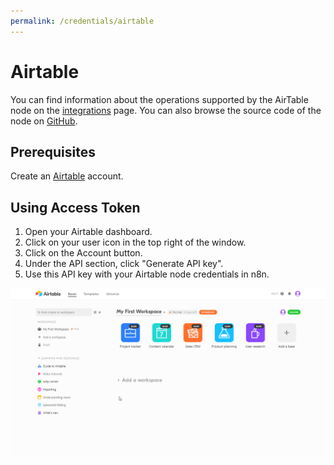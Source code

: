 ```yaml
---
permalink: /credentials/airtable
---
```


# Airtable

You can find information about the operations supported by the AirTable node on the [integrations](https://n8n.io/integrations/n8n-nodes-base.airtable) page. You can also browse the source code of the node on [GitHub](https://github.com/n8n-io/n8n/tree/master/packages/nodes-base/nodes/Airtable).

## Prerequisites

Create an [Airtable](https://airtable.com/) account.

## Using Access Token

1. Open your Airtable dashboard.
2. Click on your user icon in the top right of the window.
3. Click on the Account button.
4. Under the API section, click "Generate API key".
5. Use this API key with your Airtable node credentials in n8n.


![Getting Airtable credentials](./using-access-token.gif)

